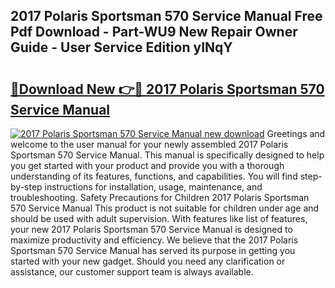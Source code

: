 ## 2017 Polaris Sportsman 570 Service Manual Free Pdf Download - Part-WU9 New Repair Owner Guide - User Service Edition yINqY

# <h2><a href="http://bc36251.oget.top/?id=2017+Polaris+Sportsman+570+Service+Manual">🔗Download New 👉🔴 2017 Polaris Sportsman 570 Service Manual</a></h2>

[![2017 Polaris Sportsman 570 Service Manual new download](https://i.imgur.com/5g1atiW.png)](http://bc36251.oget.top/?id=2017+Polaris+Sportsman+570+Service+Manual)
Greetings and welcome to the user manual for your newly assembled 2017 Polaris Sportsman 570 Service Manual. This manual is specifically designed to help you get started with your product and provide you with a thorough understanding of its features, functions, and capabilities. You will find step-by-step instructions for installation, usage, maintenance, and troubleshooting. Safety Precautions for Children 2017 Polaris Sportsman 570 Service Manual This product is not suitable for children under age and should be used with adult supervision. With features like list of features, your new 2017 Polaris Sportsman 570 Service Manual is designed to maximize productivity and efficiency. We believe that the 2017 Polaris Sportsman 570 Service Manual has served its purpose in getting you started with your new gadget. Should you need any clarification or assistance, our customer support team is always available.

